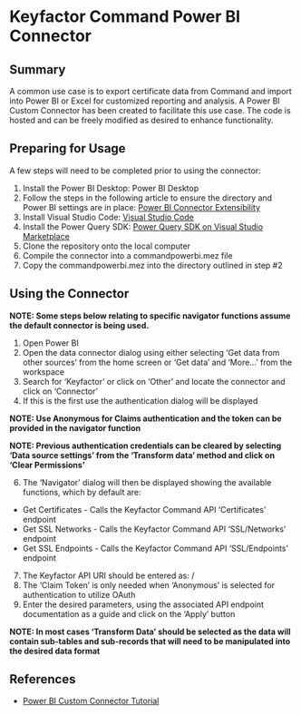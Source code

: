 # Keyfactor Command Power BI Connector
## Summary
A common use case is to export certificate data from Command and import into Power BI or Excel for customized reporting and analysis.  A Power BI Custom Connector has been created to facilitate this use case.  The code is hosted and can be freely modified as desired to enhance functionality.
## Preparing for Usage
A few steps will need to be completed prior to using the connector:
1. Install the Power BI Desktop: Power BI Desktop
2. Follow the steps in the following article to ensure the directory and Power BI settings are in place: [Power BI Connector Extensibility](https://www.microsoft.com/en-us/power-platform/products/power-bi/desktop)
3. Install Visual Studio Code: [Visual Studio Code](https://code.visualstudio.com/)
4. Install the Power Query SDK: [Power Query SDK on Visual Studio Marketplace](https://marketplace.visualstudio.com/items?itemName=PowerQuery.vscode-powerquery-sdk)
5. Clone the repository onto the local computer
6. Compile the connector into a commandpowerbi.mez file
7. Copy the commandpowerbi.mez into the directory outlined in step #2

## Using the Connector
**NOTE: Some steps below relating to specific navigator functions assume the default connector is being used.**

1. Open Power BI
2. Open the data connector dialog using either selecting ‘Get data from other sources’ from the home screen or ‘Get data’ and ‘More…’ from the workspace
3. Search for ‘Keyfactor’ or click on ‘Other’ and locate the connector and click on ‘Connector’
4. If this is the first use the authentication dialog will be displayed

**NOTE: Use Anonymous for Claims authentication and the token can be provided in the navigator function**

**NOTE: Previous authentication credentials can be cleared by selecting ‘Data source settings’ from the ‘Transform data’ method and click on ‘Clear Permissions’**

6. The ‘Navigator’ dialog will then be displayed showing the available functions, which by default are:
  - Get Certificates - Calls the Keyfactor Command API ‘Certificates' endpoint
  - Get SSL Networks - Calls the Keyfactor Command API ‘SSL/Networks’ endpoint
  - Get SSL Endpoints - Calls the Keyfactor Command API ‘SSL/Endpoints’ endpoint
7. The Keyfactor API URI should be entered as: <keyfactor command host>/<api endpoint>
8. The ‘Claim Token’ is only needed when ‘Anonymous’ is selected for authentication to utilize OAuth
9. Enter the desired parameters, using the associated API endpoint documentation as a guide and click on the ‘Apply’ button

**NOTE: In most cases ‘Transform Data’ should be selected as the data will contain sub-tables and sub-records that will need to be manipulated into the desired data format**

## References
- [Power BI Custom Connector Tutorial](https://learn.microsoft.com/en-us/power-query/samples/trippin/readme)
